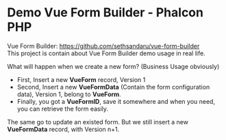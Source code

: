 # Demo Vue Form Builder - Phalcon PHP
Vue Form Builder: https://github.com/sethsandaru/vue-form-builder   
This project is contain about Vue Form Builder demo usage in real life.

What will happen when we create a new form? (Business Usage obviously)
- First, Insert a new **VueForm** record, Version 1
- Second, Insert a new **VueFormData** (Contain the form configuration data), Version 1, belong to **VueForm**.
- Finally, you got a **VueFormID**, save it somewhere and when you need, you can retrieve the form easily.

The same go to update an existed form. But we still insert a new **VueFormData** record, with Version n+1.

